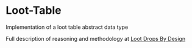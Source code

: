 # Loot-Table
Implementation of a loot table abstract data type

Full description of reasoning and methodology at [Loot Drops By Design](https://www.notion.so/Loot-Drops-by-Design-8d7595a8332047eba78f3ec354c2851e)
